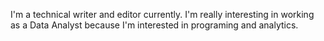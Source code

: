 I'm a technical writer and editor currently. I'm really interesting in working as a Data Analyst because I'm interested in programing and analytics.
